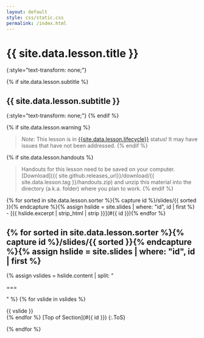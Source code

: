 ```yaml
---
layout: default
style: css/static.css
permalink: /index.html
---
```


# {{ site.data.lesson.title }}
{:style="text-transform: none;"}

{% if site.data.lesson.subtitle %}
## {{ site.data.lesson.subtitle }}
{:style="text-transform: none;"}
{% endif %}

{% if site.data.lesson.warning %}
> *Note*: This lesson is in [{{site.data.lesson.lifecycle}}](https://github.com/SESYNC-ci/sesync-ci.github.io/blob/master/lesson/lesson-lifecycle.md) status! It may have issues that have not been addressed.
{% endif %}

{% if site.data.lesson.handouts %}
> Handouts for this lesson need to be saved on your computer.
> [Download]({{ site.github.releases_url}}/download/{{ site.data.lesson.tag }}/handouts.zip)
> and unzip this material into the directory (a.k.a. folder) where you plan to work.
{% endif %}

<nav id="ToC" markdown="1">
{% for sorted in site.data.lesson.sorter %}{% capture id %}/slides/{{ sorted }}{% endcapture %}{% assign hslide = site.slides | where: "id", id | first %}
- [{{ hslide.excerpt | strip_html | strip }}](#{{ id }}){% endfor %}
</nav>

{% for sorted in site.data.lesson.sorter %}{% capture id %}/slides/{{ sorted }}{% endcapture %}{% assign hslide = site.slides | where: "id", id | first %}
---
<a name="{{ id }}"></a>
{% assign vslides = hslide.content | split: "<p>===</p>" %}
{% for vslide in vslides %}
<section>{{ vslide }}</section>
{% endfor %}
[Top of Section](#{{ id }})
{:.ToS}

{% endfor %}